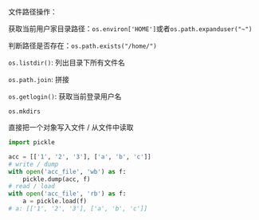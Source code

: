 文件路径操作：

获取当前用户家目录路径：`os.environ['HOME']`或者`os.path.expanduser("~")`

判断路径是否存在：`os.path.exists("/home/")`

`os.listdir()`: 列出目录下所有文件名

`os.path.join`: 拼接

`os.getlogin()`: 获取当前登录用户名

`os.mkdirs`

直接把一个对象写入文件 / 从文件中读取

```python
import pickle

acc = [['1', '2', '3'], ['a', 'b', 'c']]
# write / dump
with open('acc_file', 'wb') as f:
    pickle.dump(acc, f)
# read / load
with open('acc_file', 'rb') as f:
    a = pickle.load(f)
# a: [['1', '2', '3'], ['a', 'b', 'c']]
```

